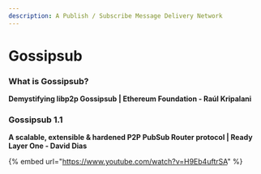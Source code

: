 ```yaml
---
description: A Publish / Subscribe Message Delivery Network
---
```


# Gossipsub

### What is Gossipsub?

**Demystifying libp2p Gossipsub | Ethereum Foundation - Raúl Kripalani**

### Gossipsub 1.1

**A scalable, extensible & hardened P2P PubSub Router protocol | Ready Layer One - David Dias**

{% embed url="https://www.youtube.com/watch?v=H9Eb4uftrSA" %}
